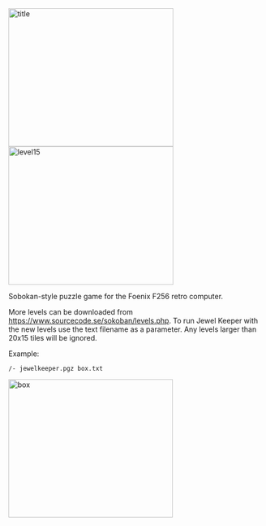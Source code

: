 <img width="325" height="272" alt="title" src="https://github.com/user-attachments/assets/b8a1997b-5b14-474c-b6b4-7c67faef2cd7" />
<img width="325" height="272" alt="level15" src="https://github.com/user-attachments/assets/8a106c63-9fcb-407a-bc1a-bf72246551c4" />

Sobokan-style puzzle game for the Foenix F256 retro computer.

More levels can be downloaded from https://www.sourcecode.se/sokoban/levels.php.
To run Jewel Keeper with the new levels use the text filename as a parameter.
Any levels larger than 20x15 tiles will be ignored.


Example:

    /- jewelkeeper.pgz box.txt


<img width="324" height="272" alt="box" src="https://github.com/user-attachments/assets/d96dca0d-4a60-45cb-8032-10654a457d8e" />
